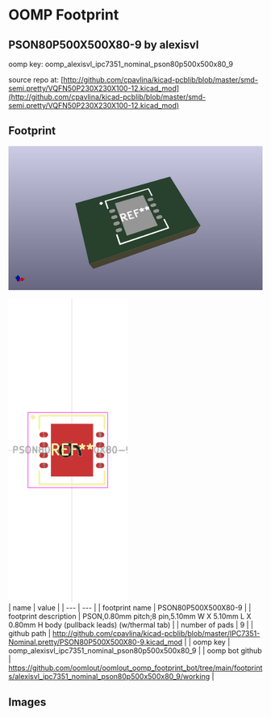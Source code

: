 # OOMP Footprint  
## PSON80P500X500X80-9  by alexisvl  
  
oomp key: oomp_alexisvl_ipc7351_nominal_pson80p500x500x80_9  
  
source repo at: [http://github.com/cpavlina/kicad-pcblib/blob/master/smd-semi.pretty/VQFN50P230X230X100-12.kicad_mod](http://github.com/cpavlina/kicad-pcblib/blob/master/smd-semi.pretty/VQFN50P230X230X100-12.kicad_mod)  
## Footprint  
  
[![working_kicad_pcb_3d.png](working_kicad_pcb_3d_600.png)](working_kicad_pcb_3d.png)  
  
[![working.png](working_600.png)](working.png)  
| name | value | 
| --- | --- | 
| footprint name | PSON80P500X500X80-9 | 
| footprint description | PSON,0.80mm pitch;8 pin,5.10mm W X 5.10mm L X 0.80mm H body (pullback leads) (w/thermal tab) | 
| number of pads | 9 | 
| github path | http://github.com/cpavlina/kicad-pcblib/blob/master/IPC7351-Nominal.pretty/PSON80P500X500X80-9.kicad_mod | 
| oomp key | oomp_alexisvl_ipc7351_nominal_pson80p500x500x80_9 | 
| oomp bot github | https://github.com/oomlout/oomlout_oomp_footprint_bot/tree/main/footprints/alexisvl_ipc7351_nominal_pson80p500x500x80_9/working | 
## Images  
